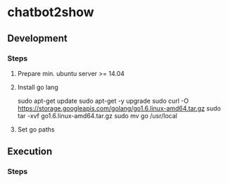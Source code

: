 # chatbot2show


## Development

### Steps

1. Prepare min. ubuntu server >= 14.04
2. Install go lang
    
    sudo apt-get update
    sudo apt-get -y upgrade
    sudo curl -O https://storage.googleapis.com/golang/go1.6.linux-amd64.tar.gz
    sudo tar -xvf go1.6.linux-amd64.tar.gz
    sudo mv go /usr/local
    
3. Set go paths

## Execution

### Steps

